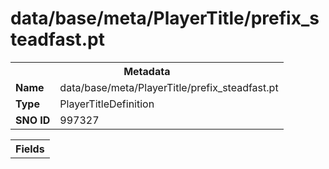 <h1>data/base/meta/PlayerTitle/prefix_steadfast.pt</h1><table><tr><th colspan="100%">Metadata</th></tr><tr><td><b>Name</b></td><td>data/base/meta/PlayerTitle/prefix_steadfast.pt</td></tr><tr><td><b>Type</b></td><td>PlayerTitleDefinition</td></tr><tr><td><b>SNO ID</b></td><td>997327</td></tr></table>

<table><tr><th colspan="100%">Fields</th></tr></table>

